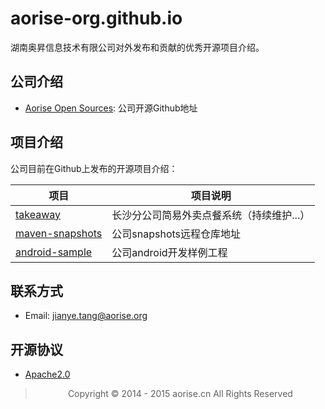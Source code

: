 # aorise-org.github.io  
湖南奥昇信息技术有限公司对外发布和贡献的优秀开源项目介绍。  

## 公司介绍
- [Aorise Open Sources](https://github.com/aorise-org): 公司开源Github地址

## 项目介绍
公司目前在Github上发布的开源项目介绍：   

| 项目 | 项目说明 |
|-------------|-------------|
| [takeaway](https://aorise-org.github.io/takeaway/) | 长沙分公司简易外卖点餐系统（持续维护...） |
| [maven-snapshots](https://aorise-org.github.io/maven-snapshots/) | 公司snapshots远程仓库地址 |
| [android-sample](https://aorise-org.github.io/android-sample/) | 公司android开发样例工程 |


## 联系方式
- Email: [jianye.tang@aorise.org](mailto:jianye.tang@aoirse.org)

## 开源协议
- [Apache2.0](http://www.apache.org/licenses/LICENSE-2.0.html)

> <center>Copyright © 2014 - 2015 aorise.cn All Rights Reserved</center>